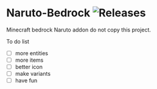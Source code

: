 # Naruto-Bedrock ![Releases](https://shields.io/github/v/release/modmaker101/minecraft-bedrock-naruto)
Minecraft bedrock Naruto addon
do not copy this project.

To do list
- [ ] more entities
- [ ] more items
- [ ] better icon
- [ ] make variants
- [ ] have fun
